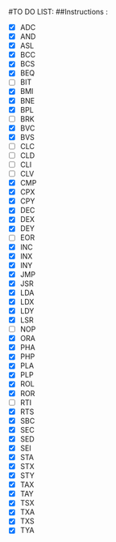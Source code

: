 #TO DO LIST:
##Instructions : 
- [x] ADC
- [x] AND
- [x] ASL
- [x] BCC
- [x] BCS
- [x] BEQ
- [ ] BIT
- [x] BMI
- [x] BNE
- [x] BPL
- [ ] BRK
- [x] BVC
- [x] BVS
- [ ] CLC
- [ ] CLD
- [ ] CLI
- [ ] CLV
- [x] CMP
- [x] CPX
- [x] CPY
- [x] DEC
- [x] DEX
- [x] DEY
- [ ] EOR
- [x] INC
- [x] INX
- [x] INY
- [x] JMP
- [x] JSR
- [x] LDA
- [x] LDX
- [x] LDY
- [x] LSR
- [ ] NOP
- [x] ORA
- [x] PHA
- [x] PHP
- [x] PLA
- [x] PLP
- [x] ROL
- [x] ROR
- [ ] RTI
- [x] RTS
- [x] SBC
- [x] SEC
- [x] SED
- [x] SEI
- [x] STA
- [x] STX
- [x] STY
- [x] TAX
- [x] TAY
- [x] TSX
- [x] TXA
- [x] TXS
- [x] TYA